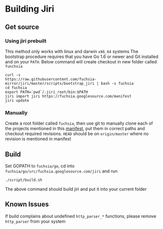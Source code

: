 # Building  Jiri

## Get source

### Using jiri prebuilt
This method only works with linux and darwin `x86_64` systems
The bootstrap procedure requires that you have Go 1.6 or newer and Git installed and on your `PATH`. Below command will create checkout in new folder called `funchsia`
```
curl -s
https://raw.githubusercontent.com/fuchsia-mirror/jiri/master/scripts/bootstrap_jiri | bash -s fuchsia
cd fuchsia
export PATH=`pwd`/.jiri_root/bin:$PATH
jiri import jiri https://fuchsia.googlesource.com/manifest
jiri update
```
### Manually
Create a root folder called `fuchsia`, then use git to manually clone each of the projects mentioned in this [manifest][jiri manifest], put them in correct paths and checkout required revisions. `HEAD` should be on `origin/master` where no revision is mentioned in manifest

## Build
Set GOPATH to `fuchsia/go`, cd into `fuchsia/go/src/fuchsia.googlesource.com/jiri` and run
```
./script/build.sh
```

The above command should build jiri and put it into your current folder

## Known Issues

If build complains about undefined `http_parser_*` functions, please remove `http_parser` from your system

[jiri manifest]: https://fuchsia.googlesource.com/manifest/+/refs/heads/master/jiri "jiri manifest"
